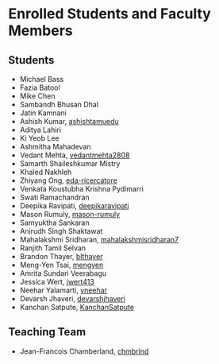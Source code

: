 # Enrolled Students and Faculty Members


## Students
* Michael Bass
* Fazia Batool
* Mike Chen
* Sambandh Bhusan Dhal
* Jatin Kamnani
* Ashish Kumar, [ashishtamuedu](https://github.com/ashishtamuedu)
* Aditya Lahiri
* Ki Yeob Lee
* Ashmitha Mahadevan
* Vedant Mehta, [vedantmehta2808](https://www.github.com/vedantmehta2808)
* Samarth Shaileshkumar Mistry
* Khaled Nakhleh
* Zhiyang Ong, [eda-ricercatore](https://github.com/eda-ricercatore)
* Venkata Koustubha Krishna Pydimarri
* Swati Ramachandran
* Deepika Ravipati, [deepikaravipati](https://github.com/deepikaravipati)
* Mason Rumuly, [mason-rumuly](https://github.com/mason-rumuly)
* Samyuktha Sankaran
* Anirudh Singh Shaktawat
* Mahalakshmi Sridharan, [mahalakshmisridharan7](https://github.com/mahalakshmisridharan7)
* Ranjith Tamil Selvan
* Brandon Thayer, [blthayer](https://github.com/blthayer)
* Meng-Yen Tsai, [mengyen](https://github.com/kkoo1122)
* Amrita Sundari Veerabagu
* Jessica Wert, [jwert413](https://github.com/jwert413)
* Neehar Yalamarti, [yneehar](https://github.com/yneehar)
* Devarsh Jhaveri, [devarshjhaveri](https://github.com/devarshjhaveri)
* Kanchan Satpute, [KanchanSatpute](https://github.com/KanchanSatpute)

## Teaching Team

* Jean-Francois Chamberland, [chmbrlnd](https://github.com/chmbrlnd)
